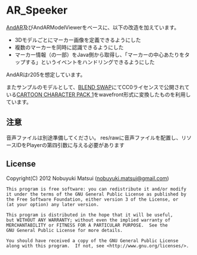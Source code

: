 AR_Speeker
==========

[AndAR](http://code.google.com/p/andar/)及びAndARModelViewerをベースに、以下の改造を加えています。

* 3Dモデルごとにマーカー画像を定義できるようにした
* 複数のマーカーを同時に認識できるようにした
* マーカー情報（の一部）をJava側から取得し、「マーカーの中心あたりをタップする」というイベントをハンドリングできるようにした

AndARはr205を想定しています。

またサンプルのモデルとして、[BLEND SWAP](http://www.blendswap.com/)にてCC0ライセンスで公開されている[CARTOON CHARACTER PACK 1](http://www.blendswap.com/blends/characters/cartoon-character-pack-1/)をwavefront形式に変換したものを利用しています。

注意
----

音声ファイルは別途準備してください。
res/rawに音声ファイルを配置し、リソースIDをPlayerの第四引数に与える必要があります

License
-------
Copyright(C) 2012 Nobuyuki Matsui (nobuyuki.matsui@gmail.com)

    This program is free software: you can redistribute it and/or modify
    it under the terms of the GNU General Public License as published by
    the Free Software Foundation, either version 3 of the License, or
    (at your option) any later version.

    This program is distributed in the hope that it will be useful,
    but WITHOUT ANY WARRANTY; without even the implied warranty of
    MERCHANTABILITY or FITNESS FOR A PARTICULAR PURPOSE.  See the
    GNU General Public License for more details.

    You should have received a copy of the GNU General Public License
    along with this program.  If not, see <http://www.gnu.org/licenses/>.
